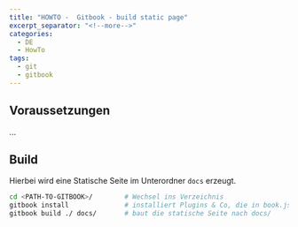 ```yaml
---
title: "HOWTO -  Gitbook - build static page"
excerpt_separator: "<!--more-->"
categories:
  - DE
  - HowTo
tags:
  - git
  - gitbook
---
```




## Voraussetzungen

...

## Build

Hierbei wird eine Statische Seite im Unterordner `docs` erzeugt.

```bash
cd <PATH-TO-GITBOOK>/        # Wechsel ins Verzeichnis
gitbook install              # installiert Plugins & Co, die in book.json definiert sind
gitbook build ./ docs/       # baut die statische Seite nach docs/
```




